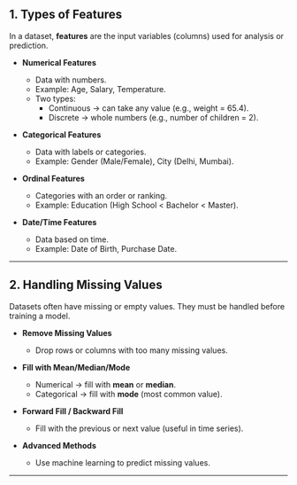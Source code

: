 ## 1. Types of Features  
In a dataset, **features** are the input variables (columns) used for analysis or prediction.  

- **Numerical Features**  
  - Data with numbers.  
  - Example: Age, Salary, Temperature.  
  - Two types:  
    - Continuous → can take any value (e.g., weight = 65.4).  
    - Discrete → whole numbers (e.g., number of children = 2).  

- **Categorical Features**  
  - Data with labels or categories.  
  - Example: Gender (Male/Female), City (Delhi, Mumbai).  

- **Ordinal Features**  
  - Categories with an order or ranking.  
  - Example: Education (High School < Bachelor < Master).  

- **Date/Time Features**  
  - Data based on time.  
  - Example: Date of Birth, Purchase Date.  

---

## 2. Handling Missing Values  
Datasets often have missing or empty values. They must be handled before training a model.  

- **Remove Missing Values**  
  - Drop rows or columns with too many missing values.  

- **Fill with Mean/Median/Mode**  
  - Numerical → fill with **mean** or **median**.  
  - Categorical → fill with **mode** (most common value).  

- **Forward Fill / Backward Fill**  
  - Fill with the previous or next value (useful in time series).  

- **Advanced Methods**  
  - Use machine learning to predict missing values.  

---

